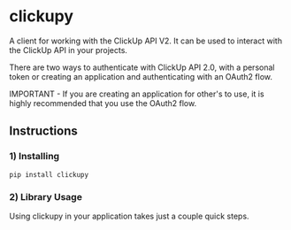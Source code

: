 # clickupy

A client for working with the ClickUp API V2. It can be used to interact with the ClickUp API in your projects.

There are two ways to authenticate with ClickUp API 2.0, with a personal token or creating an application and authenticating with an OAuth2 flow. 

IMPORTANT - If you are creating an application for other's to use, it is highly recommended that you use the OAuth2 flow.

## Instructions
### 1) Installing
```pip install clickupy```

### 2) Library Usage
Using clickupy in your application takes just a couple quick steps.
